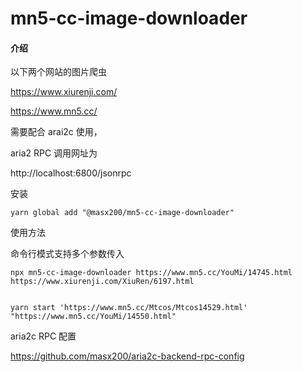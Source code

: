# mn5-cc-image-downloader

#### 介绍

以下两个网站的图片爬虫

https://www.xiurenji.com/

https://www.mn5.cc/

需要配合 arai2c 使用，

aria2 RPC 调用网址为

http://localhost:6800/jsonrpc

安装

```
yarn global add "@masx200/mn5-cc-image-downloader"
```

使用方法

命令行模式支持多个参数传入

```
npx mn5-cc-image-downloader https://www.mn5.cc/YouMi/14745.html https://www.xiurenji.com/XiuRen/6197.html

```

```shell

yarn start 'https://www.mn5.cc/Mtcos/Mtcos14529.html' "https://www.mn5.cc/YouMi/14550.html"

```

aria2c RPC 配置

https://github.com/masx200/aria2c-backend-rpc-config
